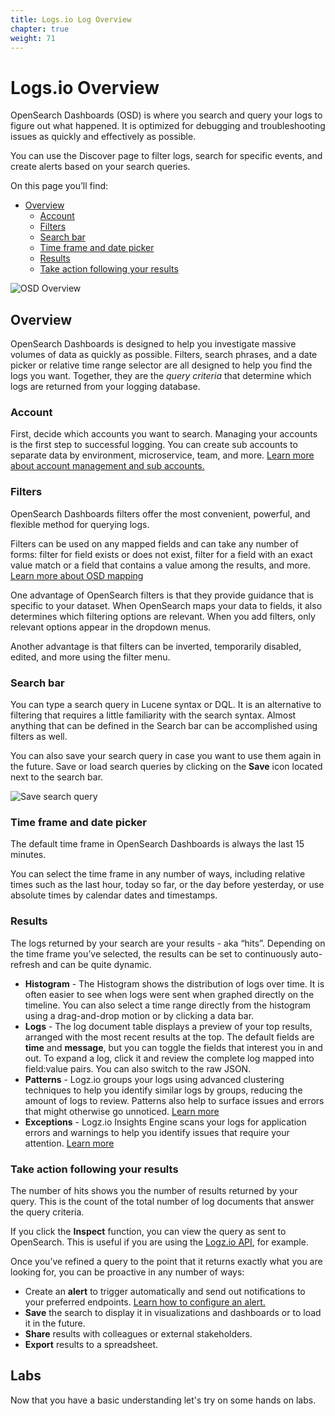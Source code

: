 ```yaml
---
title: Logs.io Log Overview
chapter: true
weight: 71
---
```


# Logs.io Overview

OpenSearch Dashboards (OSD) is where you search and query your logs to figure out what happened. It is optimized for debugging and troubleshooting issues as quickly and effectively as possible.

You can use the Discover page to filter logs, search for specific events, and create alerts based on your search queries.

On this page you’ll find:

- [Overview](#overview)
  - [Account](#account)
  - [Filters](#filters)
  - [Search bar](#search-bar)
  - [Time frame and date picker](#time-frame-and-date-picker)
  - [Results](#results)
  - [Take action following your results](#take-action-following-your-results)

![OSD Overview](https://dytvr9ot2sszz.cloudfront.net/logz-docs/osd-discover/osd-main-screen.png)

## Overview

OpenSearch Dashboards is designed to help you investigate massive volumes of data as quickly as possible. Filters, search phrases, and a date picker or relative time range selector are all designed to help you find the logs you want. Together, they are the _query criteria_ that determine which logs are returned from your logging database.

### Account

First, decide which accounts you want to search. Managing your accounts is the first step to successful logging. You can create sub accounts to separate data by environment, microservice, team, and more. [Learn more about account management and sub accounts.](https://docs.logz.io/user-guide/accounts/manage-the-main-account-and-sub-accounts.html)

### Filters

OpenSearch Dashboards filters offer the most convenient, powerful, and flexible method for querying logs.

Filters can be used on any mapped fields and can take any number of forms: filter for field exists or does not exist, filter for a field with an exact value match or a field that contains a value among the results, and more. [Learn more about OSD mapping](mapping/)

One advantage of OpenSearch filters is that they provide guidance that is specific to your dataset. When OpenSearch maps your data to fields, it also determines which filtering options are relevant. When you add filters, only relevant options appear in the dropdown menus.

Another advantage is that filters can be inverted, temporarily disabled, edited, and more using the filter menu.

### Search bar

You can type a search query in Lucene syntax or DQL. It is an alternative to filtering that requires a little familiarity with the search syntax. Almost anything that can be defined in the Search bar can be accomplished using filters as well.

You can also save your search query in case you want to use them again in the future. Save or load search queries by clicking on the **Save** icon located next to the search bar.

![Save search query](https://dytvr9ot2sszz.cloudfront.net/logz-docs/osd-discover/save-search-query.png)

### Time frame and date picker

The default time frame in OpenSearch Dashboards is always the last 15 minutes.

You can select the time frame in any number of ways, including relative times such as the last hour, today so far, or the day before yesterday, or use absolute times by calendar dates and timestamps.

### Results

The logs returned by your search are your results - aka “hits”. Depending on the time frame you’ve selected, the results can be set to continuously auto-refresh and can be quite dynamic.

- **Histogram** - The Histogram shows the distribution of logs over time. It is often easier to see when logs were sent when graphed directly on the timeline. You can also select a time range directly from the histogram using a drag-and-drop motion or by clicking a data bar.
- **Logs** - The log document table displays a preview of your top results, arranged with the most recent results at the top. The default fields are **time** and **message**, but you can toggle the fields that interest you in and out.
  To expand a log, click it and review the complete log mapped into field:value pairs. You can also switch to the raw JSON.
- **Patterns** - Logz.io groups your logs using advanced clustering techniques to help you identify similar logs by groups, reducing the amount of logs to review. Patterns also help to surface issues and errors that might otherwise go unnoticed. [Learn more](log-patterns.html)
- **Exceptions** - Logz.io Insights Engine scans your logs for application errors and warnings to help you identify issues that require your attention. [Learn more](https://docs.logz.io/user-guide/insights/exceptions/)

### Take action following your results

The number of hits shows you the number of results returned by your query. This is the count of the total number of log documents that answer the query criteria.

If you click the **Inspect** function, you can view the query as sent to OpenSearch. This is useful if you are using the [Logz.io API](https://docs.logz.io/api/), for example.

Once you’ve refined a query to the point that it returns exactly what you are looking for, you can be proactive in any number of ways:

- Create an **alert** to trigger automatically and send out notifications to your preferred endpoints. [Learn how to configure an alert.](https://docs.logz.io/user-guide/alerts/configure-an-alert.html)
- **Save** the search to display it in visualizations and dashboards or to load it in the future.
- **Share** results with colleagues or external stakeholders.
- **Export** results to a spreadsheet.

## Labs

Now that you have a basic understanding let's try on some hands on labs.
